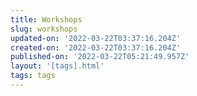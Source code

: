 ```yaml
---
title: Workshops
slug: workshops
updated-on: '2022-03-22T03:37:16.204Z'
created-on: '2022-03-22T03:37:16.204Z'
published-on: '2022-03-22T05:21:49.957Z'
layout: '[tags].html'
tags: tags
---
```



